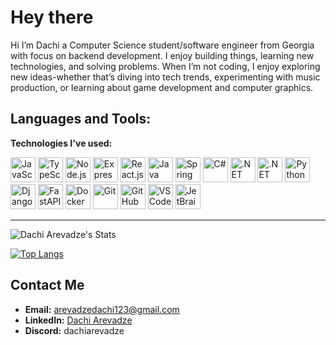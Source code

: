 # Hey there

Hi I’m Dachi a Computer Science student/software engineer from Georgia with focus on backend development. I enjoy building things, learning new technologies, and solving problems. When I’m not coding, I enjoy exploring new ideas-whether that’s diving into tech trends, experimenting with music production, or learning about game development and computer graphics.

<h2 align="left"> Languages and Tools:</h2>
<p><b>Technologies I've used:</b></p>
<div align="left">
    <!-- JavaScript, TypeScript, Node.js, Express.js, React.js -->
  <img src="https://cdn.jsdelivr.net/gh/devicons/devicon/icons/javascript/javascript-original.svg" height="40" alt="JavaScript" />
  <img src="https://cdn.jsdelivr.net/gh/devicons/devicon/icons/typescript/typescript-original.svg" height="40" alt="TypeScript" />
  <img src="https://cdn.jsdelivr.net/gh/devicons/devicon/icons/nodejs/nodejs-original.svg" height="40" alt="Node.js" />
  <img src="https://cdn.jsdelivr.net/gh/devicons/devicon/icons/express/express-original.svg" height="40" alt="Express.js" />
  <img src="https://cdn.jsdelivr.net/gh/devicons/devicon/icons/react/react-original.svg" height="40" alt="React.js" />
  <!-- Java and Spring -->
  <img src="https://cdn.jsdelivr.net/gh/devicons/devicon/icons/java/java-original.svg" height="40" alt="Java" />
  <img src="https://cdn.jsdelivr.net/gh/devicons/devicon/icons/spring/spring-original.svg" height="40" alt="Spring" />
    <!-- C# and .NET -->
  <img src="https://cdn.jsdelivr.net/gh/devicons/devicon/icons/csharp/csharp-original.svg" height="40" alt="C#" />
  <img src="https://cdn.jsdelivr.net/gh/devicons/devicon/icons/dot-net/dot-net-plain-wordmark.svg" height="40" alt=".NET" />
  <img src="https://cdn.jsdelivr.net/gh/devicons/devicon/icons/dotnetcore/dotnetcore-original.svg" height="40" alt=".NET Core" />
  <!-- Python, Django, FastAPI -->
  <img src="https://cdn.jsdelivr.net/gh/devicons/devicon/icons/python/python-original.svg" height="40" alt="Python" />
  <img src="https://cdn.jsdelivr.net/gh/devicons/devicon/icons/django/django-plain.svg" height="40" alt="Django" />
  <img src="https://cdn.jsdelivr.net/gh/devicons/devicon/icons/fastapi/fastapi-original.svg" height="40" alt="FastAPI" />
  <!-- Docker -->
  <img src="https://cdn.jsdelivr.net/gh/devicons/devicon/icons/docker/docker-original.svg" height="40" alt="Docker" />
  <!-- Git, GitHub -->
  <img src="https://cdn.jsdelivr.net/gh/devicons/devicon/icons/git/git-original.svg" height="40" alt="Git" />
  <img src="https://cdn.jsdelivr.net/gh/devicons/devicon/icons/github/github-original.svg" height="40" alt="GitHub" />
  <!-- VS Code, JetBrains -->
  <img src="https://cdn.jsdelivr.net/gh/devicons/devicon/icons/vscode/vscode-original.svg" height="40" alt="VS Code" />
  <img src="https://cdn.jsdelivr.net/gh/devicons/devicon/icons/intellij/intellij-original.svg" height="40" alt="JetBrains IDEs" />
</div>

---
![Dachi Arevadze's Stats](https://github-readme-stats.vercel.app/api?username=Dachacho&theme=highcontrast&show_icons=true&hide_border=true&count_private=true)

[![Top Langs](https://github-readme-stats.vercel.app/api/top-langs/?username=Dachacho&theme=highcontrast&hide_progress=true&hide_border=true)](https://github.com/anuraghazra/github-readme-stats)

## Contact Me

- **Email:** [arevadzedachi123@gmail.com](mailto:arevadzedachi123@gmail.com)  
- **LinkedIn:** [Dachi Arevadze](https://www.linkedin.com/in/dachi-arevadze-461b23137/)  
- **Discord:** dachiarevadze
